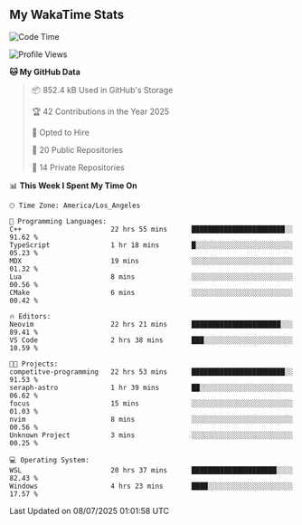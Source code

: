 ## My WakaTime Stats
<!--START_SECTION:waka-->
![Code Time](http://img.shields.io/badge/Code%20Time-414%20hrs%202%20mins-blue)

![Profile Views](http://img.shields.io/badge/Profile%20Views-0-blue)

**🐱 My GitHub Data** 

> 📦 852.4 kB Used in GitHub's Storage 
 > 
> 🏆 42 Contributions in the Year 2025
 > 
> 💼 Opted to Hire
 > 
> 📜 20 Public Repositories 
 > 
> 🔑 14 Private Repositories 
 > 
📊 **This Week I Spent My Time On** 

```text
🕑︎ Time Zone: America/Los_Angeles

💬 Programming Languages: 
C++                      22 hrs 55 mins      ███████████████████████░░   91.62 % 
TypeScript               1 hr 18 mins        █░░░░░░░░░░░░░░░░░░░░░░░░   05.23 % 
MDX                      19 mins             ░░░░░░░░░░░░░░░░░░░░░░░░░   01.32 % 
Lua                      8 mins              ░░░░░░░░░░░░░░░░░░░░░░░░░   00.56 % 
CMake                    6 mins              ░░░░░░░░░░░░░░░░░░░░░░░░░   00.42 % 

🔥 Editors: 
Neovim                   22 hrs 21 mins      ██████████████████████░░░   89.41 % 
VS Code                  2 hrs 38 mins       ███░░░░░░░░░░░░░░░░░░░░░░   10.59 % 

🐱‍💻 Projects: 
competitve-programming   22 hrs 53 mins      ███████████████████████░░   91.53 % 
seraph-astro             1 hr 39 mins        ██░░░░░░░░░░░░░░░░░░░░░░░   06.62 % 
focus                    15 mins             ░░░░░░░░░░░░░░░░░░░░░░░░░   01.03 % 
nvim                     8 mins              ░░░░░░░░░░░░░░░░░░░░░░░░░   00.56 % 
Unknown Project          3 mins              ░░░░░░░░░░░░░░░░░░░░░░░░░   00.25 % 

💻 Operating System: 
WSL                      20 hrs 37 mins      █████████████████████░░░░   82.43 % 
Windows                  4 hrs 23 mins       ████░░░░░░░░░░░░░░░░░░░░░   17.57 % 
```


 Last Updated on 08/07/2025 01:01:58 UTC
<!--END_SECTION:waka-->
